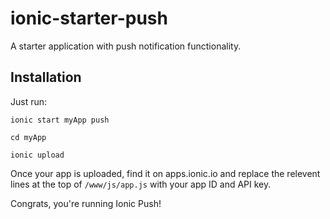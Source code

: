 # ionic-starter-push
A starter application with push notification functionality. 

## Installation
Just run:

`ionic start myApp push` 

`cd myApp`

`ionic upload` 

Once your app is uploaded, find it on apps.ionic.io and replace the relevent lines at the top of `/www/js/app.js` with your app ID and API key.

Congrats, you're running Ionic Push!

